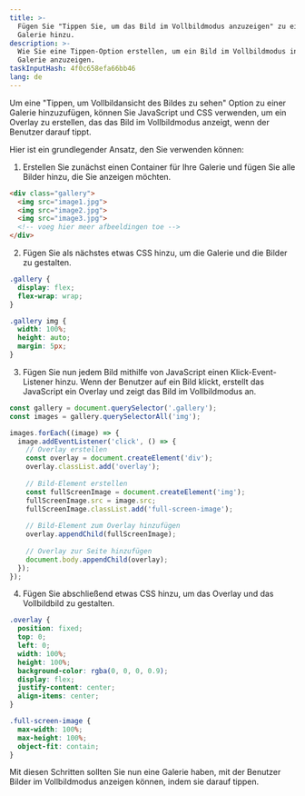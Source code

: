 ```yaml
---
title: >-
  Fügen Sie "Tippen Sie, um das Bild im Vollbildmodus anzuzeigen" zu einer
  Galerie hinzu.
description: >-
  Wie Sie eine Tippen-Option erstellen, um ein Bild im Vollbildmodus in einer
  Galerie anzuzeigen.
taskInputHash: 4f0c658efa66bb46
lang: de
---
```

Um eine "Tippen, um Vollbildansicht des Bildes zu sehen" Option zu einer Galerie hinzuzufügen, können Sie JavaScript und CSS verwenden, um ein Overlay zu erstellen, das das Bild im Vollbildmodus anzeigt, wenn der Benutzer darauf tippt.

Hier ist ein grundlegender Ansatz, den Sie verwenden können:

1. Erstellen Sie zunächst einen Container für Ihre Galerie und fügen Sie alle Bilder hinzu, die Sie anzeigen möchten.

```html
<div class="gallery">
  <img src="image1.jpg">
  <img src="image2.jpg">
  <img src="image3.jpg">
  <!-- voeg hier meer afbeeldingen toe -->
</div>
```

2. Fügen Sie als nächstes etwas CSS hinzu, um die Galerie und die Bilder zu gestalten.

```css
.gallery {
  display: flex;
  flex-wrap: wrap;
}

.gallery img {
  width: 100%;
  height: auto;
  margin: 5px;
}
```

3. Fügen Sie nun jedem Bild mithilfe von JavaScript einen Klick-Event-Listener hinzu. Wenn der Benutzer auf ein Bild klickt, erstellt das JavaScript ein Overlay und zeigt das Bild im Vollbildmodus an.

```javascript
const gallery = document.querySelector('.gallery');
const images = gallery.querySelectorAll('img');

images.forEach((image) => {
  image.addEventListener('click', () => {
    // Overlay erstellen
    const overlay = document.createElement('div');
    overlay.classList.add('overlay');
    
    // Bild-Element erstellen
    const fullScreenImage = document.createElement('img');
    fullScreenImage.src = image.src;
    fullScreenImage.classList.add('full-screen-image');
    
    // Bild-Element zum Overlay hinzufügen
    overlay.appendChild(fullScreenImage);
    
    // Overlay zur Seite hinzufügen
    document.body.appendChild(overlay);
  });
});
```

4. Fügen Sie abschließend etwas CSS hinzu, um das Overlay und das Vollbildbild zu gestalten.

```css
.overlay {
  position: fixed;
  top: 0;
  left: 0;
  width: 100%;
  height: 100%;
  background-color: rgba(0, 0, 0, 0.9);
  display: flex;
  justify-content: center;
  align-items: center;
}

.full-screen-image {
  max-width: 100%;
  max-height: 100%;
  object-fit: contain;
}
```

Mit diesen Schritten sollten Sie nun eine Galerie haben, mit der Benutzer Bilder im Vollbildmodus anzeigen können, indem sie darauf tippen.
